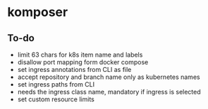 # komposer

## To-do

- limit 63 chars for k8s item name and labels
- disallow port mapping form docker compose
- set ingress annotations from CLI as file
- accept repository and branch name only as kubernetes names
- set ingress paths from CLI
- needs the ingress class name, mandatory if ingress is selected
- set custom resource limits
